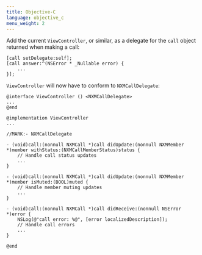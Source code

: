 ```yaml
---
title: Objective-C
language: objective_c
menu_weight: 2
---
```


Add the current `ViewController`, or similar, as a delegate for the `call` object returned when making a call:

```objective_c
[call setDelegate:self];
[call answer:^(NSError * _Nullable error) {
    ...
}];
```

`ViewController` will now have to conform to `NXMCallDelegate`: 

```objective_c
@interface ViewController () <NXMCallDelegate>
...
@end

@implementation ViewController
...

//MARK:- NXMCallDelegate

- (void)call:(nonnull NXMCall *)call didUpdate:(nonnull NXMMember *)member withStatus:(NXMCallMemberStatus)status {
    // Handle call status updates
    ...
}

- (void)call:(nonnull NXMCall *)call didUpdate:(nonnull NXMMember *)member isMuted:(BOOL)muted {
    // Handle member muting updates
    ...
}

- (void)call:(nonnull NXMCall *)call didReceive:(nonnull NSError *)error {
    NSLog(@"call error: %@", [error localizedDescription]);
    // Handle call errors
    ...
}

@end
```
